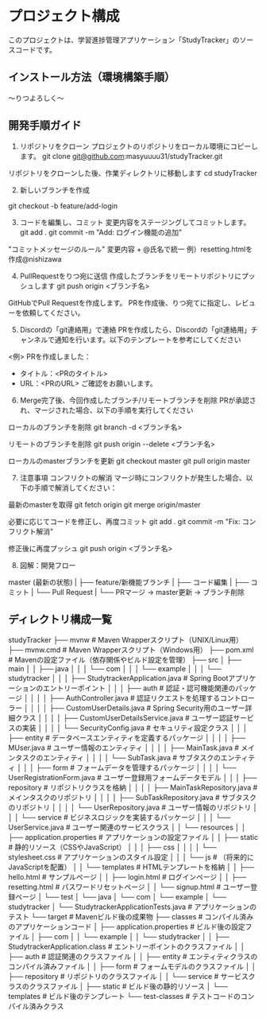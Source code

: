 # プロジェクト構成

このプロジェクトは、学習進捗管理アプリケーション「StudyTracker」のソースコードです。


## インストール方法（環境構築手順）

〜りつよろしく〜


## 開発手順ガイド

1. リポジトリをクローン
プロジェクトのリポジトリをローカル環境にコピーします。
git clone git@github.com:masyuuuu31/studyTracker.git

リポジトリをクローンした後、作業ディレクトリに移動します
cd studyTracker

2. 新しいブランチを作成

git checkout -b feature/add-login

3. コードを編集し、コミット
変更内容をステージングしてコミットします。
git add .
git commit -m "Add: ログイン機能の追加"

"コミットメッセージのルール"
変更内容 + @氏名で統一
例）resetting.htmlを作成@nishizawa 

4. PullRequestをりつ宛に送信
作成したブランチをリモートリポジトリにプッシュします
git push origin <ブランチ名>

GitHubでPull Requestを作成します。
PRを作成後、りつ宛てに指定し、レビューを依頼してください。

5. Discordの「git連絡用」で連絡
PRを作成したら、Discordの「git連絡用」チャンネルで通知を行います。以下のテンプレートを参考にしてください

<例>
PRを作成しました：
- タイトル：<PRのタイトル>
- URL：<PRのURL>
ご確認をお願いします。

6. Merge完了後、今回作成したブランチ/リモートブランチを削除
PRが承認され、マージされた場合、以下の手順を実行してください

ローカルのブランチを削除
git branch -d <ブランチ名>

リモートのブランチを削除
git push origin --delete <ブランチ名>

ローカルのmasterブランチを更新
git checkout master
git pull origin master

7. 注意事項
コンフリクトの解消
マージ時にコンフリクトが発生した場合、以下の手順で解消してください：

最新のmasterを取得
git fetch origin
git merge origin/master

必要に応じてコードを修正し、再度コミット
git add .
git commit -m "Fix: コンフリクト解消"

修正後に再度プッシュ
git push origin <ブランチ名>

8. 図解：開発フロー

master (最新の状態)
   |
   ├── feature/新機能ブランチ
   |      ├── コード編集
   |      ├── コミット
   |      └── Pull Request
   |
   └── PRマージ → master更新 → ブランチ削除


## ディレクトリ構成一覧

studyTracker
├── mvnw                      # Maven Wrapperスクリプト（UNIX/Linux用）
├── mvnw.cmd                  # Maven Wrapperスクリプト（Windows用）
├── pom.xml                   # Mavenの設定ファイル（依存関係やビルド設定を管理）
├── src
│   ├── main
│   │   ├── java
│   │   │   └── com
│   │   │       └── example
│   │   │           └── studytracker
│   │   │               ├── StudytrackerApplication.java      # Spring Bootアプリケーションのエントリーポイント
│   │   │               ├── auth                              # 認証・認可機能関連のパッケージ
│   │   │               │   ├── AuthController.java           # 認証リクエストを処理するコントローラー
│   │   │               │   ├── CustomUserDetails.java        # Spring Security用のユーザー詳細クラス
│   │   │               │   ├── CustomUserDetailsService.java # ユーザー認証サービスの実装
│   │   │               │   └── SecurityConfig.java           # セキュリティ設定クラス
│   │   │               ├── entity                        # データベースエンティティを定義するパッケージ
│   │   │               │   ├── MUser.java                # ユーザー情報のエンティティ
│   │   │               │   ├── MainTask.java             # メインタスクのエンティティ
│   │   │               │   └── SubTask.java              # サブタスクのエンティティ
│   │   │               ├── form                          # フォームデータを管理するパッケージ
│   │   │               │   └── UserRegistrationForm.java # ユーザー登録用フォームデータモデル
│   │   │               ├── repository                    # リポジトリクラスを格納
│   │   │               │   ├── MainTaskRepository.java   # メインタスクのリポジトリ
│   │   │               │   ├── SubTaskRepository.java    # サブタスクのリポジトリ
│   │   │               │   └── UserRepository.java       # ユーザー情報のリポジトリ
│   │   │               └── service                       # ビジネスロジックを実装するパッケージ
│   │   │                   └── UserService.java          # ユーザー関連のサービスクラス
│   │   └── resources
│   │       ├── application.properties                    # アプリケーションの設定ファイル
│   │       ├── static                                    # 静的リソース（CSSやJavaScript）
│   │       │   ├── css
│   │       │   │   └── stylesheet.css                   # アプリケーションのスタイル設定
│   │       │   └── js                                   # （将来的にJavaScriptを配置）
│   │       └── templates                                # HTMLテンプレートを格納
│   │           ├── hello.html                           # サンプルページ
│   │           ├── login.html                           # ログインページ
│   │           ├── resetting.html                       # パスワードリセットページ
│   │           └── signup.html                          # ユーザー登録ページ
│   └── test
│       └── java
│           └── com
│               └── example
│                   └── studytracker
│                       └── StudytrackerApplicationTests.java # アプリケーションのテスト
└── target                                               # Mavenビルド後の成果物
    ├── classes                                          # コンパイル済みのアプリケーションコード
    │   ├── application.properties                       # ビルド後の設定ファイル
    │   ├── com
    │   │   └── example
    │   │       └── studytracker
    │   │           ├── StudytrackerApplication.class   # エントリーポイントのクラスファイル
    │   │           ├── auth                            # 認証関連のクラスファイル
    │   │           ├── entity                          # エンティティクラスのコンパイル済みファイル
    │   │           ├── form                            # フォームモデルのクラスファイル
    │   │           ├── repository                      # リポジトリのクラスファイル
    │   │           └── service                         # サービスクラスのクラスファイル
    │   ├── static                                      # ビルド後の静的リソース
    │   └── templates                                   # ビルド後のテンプレート
    └── test-classes                                    # テストコードのコンパイル済みクラス

